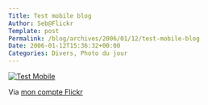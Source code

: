 ```yaml
--- 
Title: Test mobile blog
Author: Seb@Flickr
Template: post
Permalink: /blog/archives/2006/01/12/test-mobile-blog
Date: 2006-01-12T15:36:32+00:00
Categories: Divers, Photo du jour
--- 
```


<p><a href="http://www.flickr.com/photos/z720/85646198/"><img src="http://static.flickr.com/36/85646198_ce62145aa4_m.jpg" alt="Test Mobile" /></a></p>
</p>
<p>Via <a href="http://www.flickr.com/people/z720/">mon compte Flickr</a></p>

